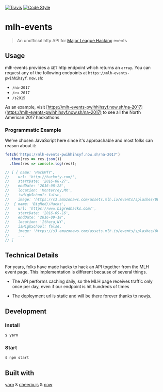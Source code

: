 [![Travis](https://img.shields.io/travis/n3a9/mlh-events.svg)]()
[![Code Style](https://img.shields.io/badge/code_style-XO-5ed9c7.svg)]()

# mlh-events

> An unofficial http API for [Major League Hacking](https://mlh.io/) events

## Usage

mlh-events provides a `GET` http endpoint which returns an `array`. You can request any of the following endpoints at `https://mlh-events-pwihhihsyf.now.sh`:

* `/na-2017`
* `/eu-2017`
* `/s2015`
<!--todo add more event example endpoints-->

As an example, visit [https://mlh-events-pwihhihsyf.now.sh/na-2017](https://mlh-events-pwihhihsyf.now.sh/na-2017) to see all the North American 2017 hackathons.

### Programmatic Example

We've chosen JavaScript here since it's approachable and most folks can reason about it:

```js
fetch('https://mlh-events-pwihhihsyf.now.sh/na-2017')
  .then(res => res.json())
  .then(res => console.log(res));

// [ { name: 'HackMTY',
//    url: 'http://hackmty.com/',
//    startDate: '2016-08-27',
//    endDate: '2016-08-28',
//    location: 'Monterrey,MX',
//    isHighSchool: false,
//    image: 'https://s3.amazonaws.com/assets.mlh.io/events/splashes/000/000/392/thumb/930adc5ed398-hackmtyMLH_300x300.png?1467906271' },
//  { name: 'BigRed//Hacks',
//    url: 'https://www.bigredhacks.com/',
//    startDate: '2016-09-16',
//    endDate: '2016-09-18',
//    location: 'Ithaca,NY',
//    isHighSchool: false,
//    image: 'https://s3.amazonaws.com/assets.mlh.io/events/splashes/000/000/398/thumb/1367a835fd31-mlh_splash_page.png?1469112017' },
//    ...
// ]
```

## Technical Details

For years, folks have made hacks to hack an API together from the MLH event page. This implementation is different because of several things.

* The API performs caching daily, so the MLH page receives traffic only once per day, even if our endpoint is hit hundreds of times

* The deployment url is static and will be there forever thanks to [nowjs](https://zeit.co/now).

<!--todo add more bullets here-->

## Development

### Install

```sh
$ yarn
```

### Start

```sh
$ npm start
```

## Built with
[yarn](https://yarnpkg.com/en/) & [cheerio.js](https://cheerio.js.org) & [now](https://zeit.co/now)

